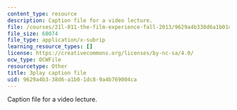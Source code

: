 ```yaml
---
content_type: resource
description: Caption file for a video lecture.
file: /courses/21l-011-the-film-experience-fall-2013/9629a4b338d6a1b01dc89a4b769004ca_WsEPhUu8kKU.srt
file_size: 68074
file_type: application/x-subrip
learning_resource_types: []
license: https://creativecommons.org/licenses/by-nc-sa/4.0/
ocw_type: OCWFile
resourcetype: Other
title: 3play caption file
uid: 9629a4b3-38d6-a1b0-1dc8-9a4b769004ca
---
```

Caption file for a video lecture.